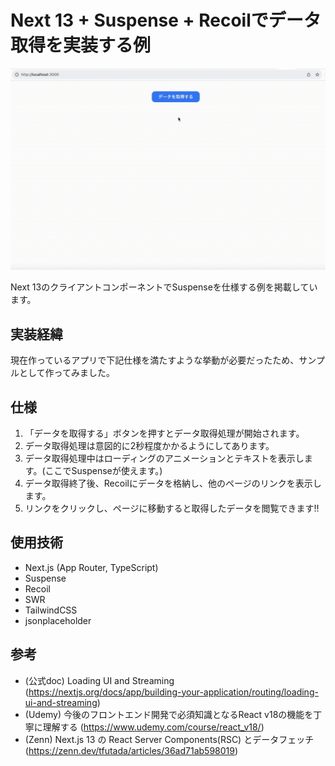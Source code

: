 # Next 13 + Suspense + Recoilでデータ取得を実装する例


![Next13とSuspenseで動くWebアプリの例の動画](./nextjs-suspense.gif)

Next 13のクライアントコンポーネントでSuspenseを仕様する例を掲載しています。

## 実装経緯
現在作っているアプリで下記仕様を満たすような挙動が必要だったため、サンプルとして作ってみました。

## 仕様
1. 「データを取得する」ボタンを押すとデータ取得処理が開始されます。
2. データ取得処理は意図的に2秒程度かかるようにしてあります。
3. データ取得処理中はローディングのアニメーションとテキストを表示します。(ここでSuspenseが使えます。)
4. データ取得終了後、Recoilにデータを格納し、他のページのリンクを表示します。
5. リンクをクリックし、ページに移動すると取得したデータを閲覧できます!!

## 使用技術
- Next.js (App Router, TypeScript)
- Suspense
- Recoil
- SWR
- TailwindCSS
- jsonplaceholder

## 参考
- (公式doc) Loading UI and Streaming (https://nextjs.org/docs/app/building-your-application/routing/loading-ui-and-streaming)
- (Udemy) 今後のフロントエンド開発で必須知識となるReact v18の機能を丁寧に理解する (https://www.udemy.com/course/react_v18/)
- (Zenn) Next.js 13 の React Server Components(RSC) とデータフェッチ (https://zenn.dev/tfutada/articles/36ad71ab598019)
